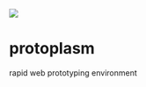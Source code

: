 ![](https://mundizzle.github.io/protoplasm/assets/images/protoplasm.svg)

# protoplasm

rapid web prototyping environment
